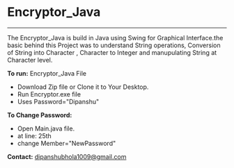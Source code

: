 
<h1>Encryptor_Java</h1>
<hr>
The Encryptor_Java is build in Java using Swing for Graphical Interface.the basic behind this Project was to understand String operations, Conversion of String into Character , Character to Integer and manupulating String at Character level.
<br>

<b>To run:</b> Encryptor_Java File
<br>
<ul>
<li>Download Zip file or Clone it to Your Desktop.</li>
<li>Run Encryptor.exe file </li>
<li>Uses Password="Dipanshu"</li>
</ul>

<b>To Change Password:</b> 
<br>
<ul>
<li>Open Main.java file.</li>
<li>at line: 25th </li>
<li>change Member="NewPassword"</li>
</ul>


<b>Contact:</b> <a href="mailto:dipanshubhola1009@gmail.com">dipanshubhola1009@gmail.com</a>
